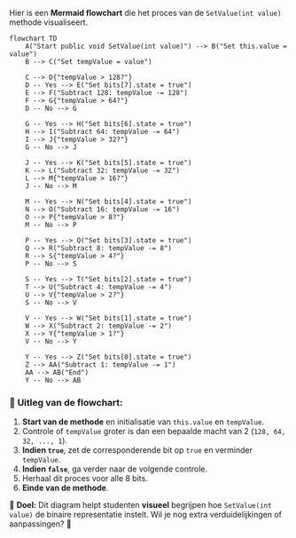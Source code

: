 Hier is een **Mermaid flowchart** die het proces van de `SetValue(int value)` methode visualiseert.

```mermaid
flowchart TD
    A("Start public void SetValue(int value)") --> B("Set this.value = value")
    B --> C("Set tempValue = value")
    
    C --> D{"tempValue > 128?"}
    D -- Yes --> E("Set bits[7].state = true")
    E --> F("Subtract 128: tempValue -= 128")
    F --> G{"tempValue > 64?"}
    D -- No --> G

    G -- Yes --> H("Set bits[6].state = true")
    H --> I("Subtract 64: tempValue -= 64")
    I --> J{"tempValue > 32?"}
    G -- No --> J

    J -- Yes --> K("Set bits[5].state = true")
    K --> L("Subtract 32: tempValue -= 32")
    L --> M{"tempValue > 16?"}
    J -- No --> M

    M -- Yes --> N("Set bits[4].state = true")
    N --> O("Subtract 16: tempValue -= 16")
    O --> P{"tempValue > 8?"}
    M -- No --> P

    P -- Yes --> Q("Set bits[3].state = true")
    Q --> R("Subtract 8: tempValue -= 8")
    R --> S{"tempValue > 4?"}
    P -- No --> S

    S -- Yes --> T("Set bits[2].state = true")
    T --> U("Subtract 4: tempValue -= 4")
    U --> V{"tempValue > 2?"}
    S -- No --> V

    V -- Yes --> W("Set bits[1].state = true")
    W --> X("Subtract 2: tempValue -= 2")
    X --> Y{"tempValue > 1?"}
    V -- No --> Y

    Y -- Yes --> Z("Set bits[0].state = true")
    Z --> AA("Subtract 1: tempValue -= 1")
    AA --> AB("End")
    Y -- No --> AB

```

### 📌 **Uitleg van de flowchart:**
1. **Start van de methode** en initialisatie van `this.value` en `tempValue`.
2. Controle of `tempValue` groter is dan een bepaalde macht van 2 (`128, 64, 32, ..., 1`).
3. **Indien `true`**, zet de corresponderende bit op `true` en verminder `tempValue`.
4. **Indien `false`**, ga verder naar de volgende controle.
5. Herhaal dit proces voor alle 8 bits.
6. **Einde van de methode**.

🎯 **Doel:** Dit diagram helpt studenten **visueel** begrijpen hoe `SetValue(int value)` de binaire representatie instelt. Wil je nog extra verduidelijkingen of aanpassingen? 🚀